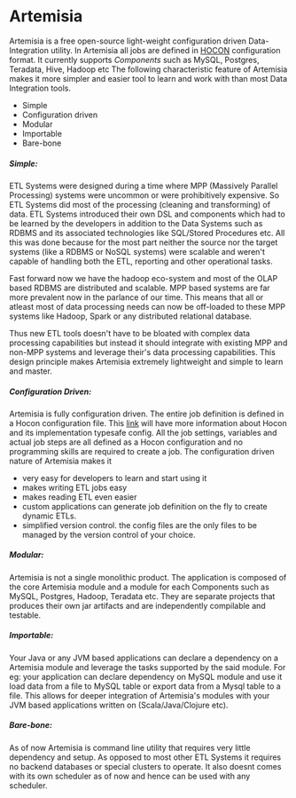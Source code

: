 # Artemisia

Artemisia is a free open-source light-weight configuration driven Data-Integration utility.
In Artemisia all jobs are defined in [HOCON](https://github.com/typesafehub/config/blob/master/HOCON.md) configuration format.
It currently supports *Components* such as MySQL, Postgres, Teradata, Hive, Hadoop etc
The following characteristic feature of Artemisia makes it more simpler and easier tool to learn and work with than most
Data Integration tools.
  
 * Simple
 * Configuration driven
 * Modular
 * Importable
 * Bare-bone


##### Simple:

  ETL Systems were designed during a time where MPP (Massively Parallel Processing) systems were uncommon or were 
prohibitively expensive. So ETL Systems did most of the processing (cleaning and transforming) of data.
ETL Systems introduced their own DSL and components which had to be learned by the developers in addition to the Data Systems
such as RDBMS and its associated technologies like SQL/Stored Procedures etc. All this was done because for the most part neither the source
nor the target systems (like a RDBMS or NoSQL systems) were scalable and weren't capable of handling both the ETL, reporting
and other operational tasks.

  Fast forward now we have the hadoop eco-system and most of the OLAP based RDBMS are distributed and scalable. MPP based 
systems are far more prevalent now in the parlance of our time. This means that all or atleast most of data processing needs
can now be off-loaded to these MPP systems like Hadoop, Spark or any distributed relational database. 

  
  Thus new ETL tools doesn't have to be bloated with complex data processing capabilities but instead it should integrate
with existing MPP and non-MPP systems and leverage their's data processing capabilities. This design principle makes Artemisia
extremely lightweight and simple to learn and master.


##### Configuration Driven:

  Artemisia is fully configuration driven. The entire job definition is defined in a Hocon configuration file. This 
  [link](https://github.com/typesafehub/config/blob/master/HOCON.md) will have more information about Hocon and its 
  implementation typesafe config. All the job settings, variables and actual job steps are all defined as a Hocon
  configuration and no programming skills are required to create a job. The configuration driven
  nature of Artemisia makes it 
    
  * very easy for developers to learn and start using it
  * makes writing ETL jobs easy
  * makes reading ETL even easier
  * custom applications can generate job definition on the fly to create dynamic ETLs.
  * simplified version control. the config files are the only files to be managed by the version control of your choice.
  
  
##### Modular:
  
  Artemisia is not a single monolithic product. The application is composed of the core Artemisia module and a module
  for each Components such as MySQL, Postgres, Hadoop, Teradata etc. They are separate projects that produces their own
  jar artifacts and are independently compilable and testable.  
    
    
##### Importable:
   
  Your Java or any JVM based applications can declare a dependency on a Artemisia module and leverage the tasks supported
  by the said module. For eg: your application can declare dependency on MySQL module and use it load data from a file 
  to MySQL table or export data from a Mysql table to a file. This allows for deeper integration of Artemisia's modules
  with your JVM based applications written on (Scala/Java/Clojure etc).
  

##### Bare-bone:
 
 As of now Artemisia is command line utility that requires very little dependency and setup. As opposed to most other
 ETL Systems it requires no backend databases or special clusters to operate. It also doesnt comes with its own scheduler as of now
 and hence can be used with any scheduler.

 